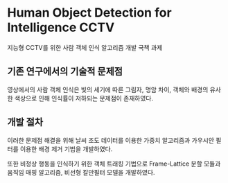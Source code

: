 # Human Object Detection for Intelligence CCTV
지능형 CCTV를 위한 사람 객체 인식 알고리즘 개발 국책 과제

## 기존 연구에서의 기술적 문제점
영상에서의 사람 객체 인식은 빛의 세기에 따른 그림자, 명암 차이, 객체와 배경의 유사한 색상으로 인해 인식률이 저하되는 문제점이 존재하였다. 

## 개발 절차
이러한 문제점 해결을 위해 날씨 조도 데이터를 이용한 가중치 알고리즘과 가우시안 필터를 이용한 배경 제거 기법을 개발하였다.

또한 비정상 행동을 인식하기 위한 객체 트래킹 기법으로  Frame-Lattice 분할 모듈과 움직임 매핑 알고리즘, 비선형 칼만필터 모델을 개발하였다.

